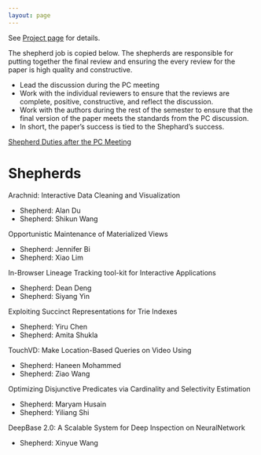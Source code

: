 ```yaml
---
layout: page
---
```


See [Project page](https://w6113.github.io/projects) for details.

The shepherd job is copied below.  The shepherds are responsible for putting together the final review and ensuring the every review for the paper is high quality and constructive.

* Lead the discussion during the PC meeting
* Work with the individual reviewers to ensure that the reviews are complete, positive, constructive, and reflect the discussion.
* Work with the authors during the rest of the semester to ensure that the final version of the paper meets the standards from the PC discussion.
* In short, the paper’s success is tied to the Shephard’s success.

[Shepherd Duties after the PC Meeting](./projects#shepherd)

# Shepherds

Arachnid: Interactive Data Cleaning and Visualization

* Shepherd: Alan Du
* Shepherd: Shikun Wang

Opportunistic Maintenance of Materialized Views

* Shepherd: Jennifer Bi
* Shepherd: Xiao Lim

In-Browser Lineage Tracking tool-kit for Interactive Applications

* Shepherd: Dean Deng
* Shepherd: Siyang Yin

Exploiting Succinct Representations for Trie Indexes

* Shepherd: Yiru Chen
* Shepherd: Amita Shukla

TouchVD: Make Location-Based Queries on Video Using

* Shepherd: Haneen Mohammed
* Shepherd: Ziao Wang

Optimizing Disjunctive Predicates via Cardinality and Selectivity Estimation

* Shepherd: Maryam Husain
* Shepherd: Yiliang Shi

DeepBase 2.0: A Scalable System for Deep Inspection on NeuralNetwork

* Shepherd: Xinyue Wang
